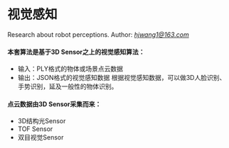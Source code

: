 # 视觉感知
Research about robot perceptions. Author: *hjwang1@163.com*

#### 本套算法是基于3D Sensor之上的视觉感知算法：
* 输入：PLY格式的物体或场景点云数据
* 输出：JSON格式的视觉感知数据
根据视觉感知数据，可以做3D人脸识别、手势识别，延及一般性的物体识别。

#### 点云数据由3D Sensor采集而来：
* 3D结构光Sensor
* TOF Sensor
* 双目视觉Sensor
